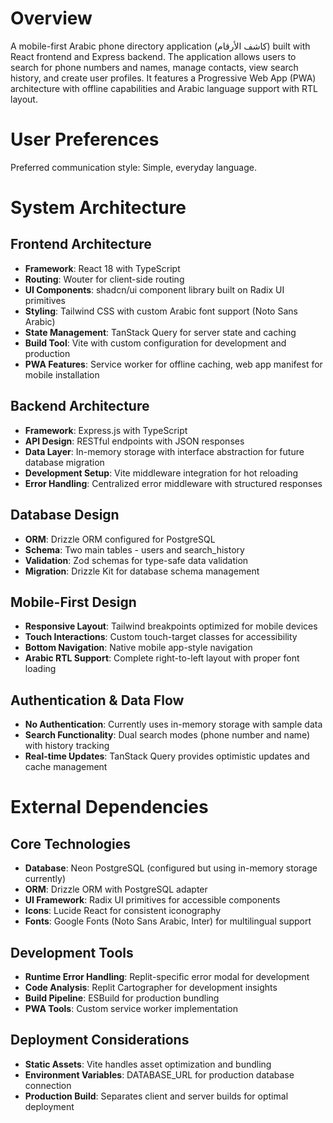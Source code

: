 # Overview

A mobile-first Arabic phone directory application (كاشف الأرقام) built with React frontend and Express backend. The application allows users to search for phone numbers and names, manage contacts, view search history, and create user profiles. It features a Progressive Web App (PWA) architecture with offline capabilities and Arabic language support with RTL layout.

# User Preferences

Preferred communication style: Simple, everyday language.

# System Architecture

## Frontend Architecture
- **Framework**: React 18 with TypeScript
- **Routing**: Wouter for client-side routing
- **UI Components**: shadcn/ui component library built on Radix UI primitives
- **Styling**: Tailwind CSS with custom Arabic font support (Noto Sans Arabic)
- **State Management**: TanStack Query for server state and caching
- **Build Tool**: Vite with custom configuration for development and production
- **PWA Features**: Service worker for offline caching, web app manifest for mobile installation

## Backend Architecture
- **Framework**: Express.js with TypeScript
- **API Design**: RESTful endpoints with JSON responses
- **Data Layer**: In-memory storage with interface abstraction for future database migration
- **Development Setup**: Vite middleware integration for hot reloading
- **Error Handling**: Centralized error middleware with structured responses

## Database Design
- **ORM**: Drizzle ORM configured for PostgreSQL
- **Schema**: Two main tables - users and search_history
- **Validation**: Zod schemas for type-safe data validation
- **Migration**: Drizzle Kit for database schema management

## Mobile-First Design
- **Responsive Layout**: Tailwind breakpoints optimized for mobile devices
- **Touch Interactions**: Custom touch-target classes for accessibility
- **Bottom Navigation**: Native mobile app-style navigation
- **Arabic RTL Support**: Complete right-to-left layout with proper font loading

## Authentication & Data Flow
- **No Authentication**: Currently uses in-memory storage with sample data
- **Search Functionality**: Dual search modes (phone number and name) with history tracking
- **Real-time Updates**: TanStack Query provides optimistic updates and cache management

# External Dependencies

## Core Technologies
- **Database**: Neon PostgreSQL (configured but using in-memory storage currently)
- **ORM**: Drizzle ORM with PostgreSQL adapter
- **UI Framework**: Radix UI primitives for accessible components
- **Icons**: Lucide React for consistent iconography
- **Fonts**: Google Fonts (Noto Sans Arabic, Inter) for multilingual support

## Development Tools
- **Runtime Error Handling**: Replit-specific error modal for development
- **Code Analysis**: Replit Cartographer for development insights
- **Build Pipeline**: ESBuild for production bundling
- **PWA Tools**: Custom service worker implementation

## Deployment Considerations
- **Static Assets**: Vite handles asset optimization and bundling
- **Environment Variables**: DATABASE_URL for production database connection
- **Production Build**: Separates client and server builds for optimal deployment
